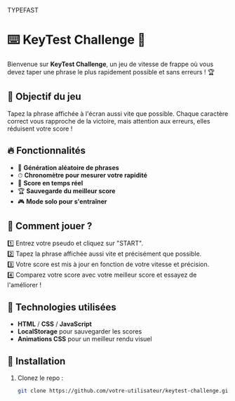 TYPEFAST
# ⌨️ KeyTest Challenge 🚀

Bienvenue sur **KeyTest Challenge**, un jeu de vitesse de frappe où vous devez taper une phrase le plus rapidement possible et sans erreurs ! 🏆

## 🎯 Objectif du jeu
Tapez la phrase affichée à l'écran aussi vite que possible. Chaque caractère correct vous rapproche de la victoire, mais attention aux erreurs, elles réduisent votre score !  

## 🔥 Fonctionnalités
- 📝 **Génération aléatoire de phrases**
- ⏱ **Chronomètre pour mesurer votre rapidité**
- 🎯 **Score en temps réel**
- 🏆 **Sauvegarde du meilleur score**
- 🎮 **Mode solo pour s'entraîner**

## 🚀 Comment jouer ?
1️⃣ Entrez votre pseudo et cliquez sur "START".  
2️⃣ Tapez la phrase affichée aussi vite et précisément que possible.  
3️⃣ Votre score est mis à jour en fonction de votre vitesse et précision.  
4️⃣ Comparez votre score avec votre meilleur score et essayez de l'améliorer !  

## 📌 Technologies utilisées
- **HTML** / **CSS** / **JavaScript**  
- **LocalStorage** pour sauvegarder les scores  
- **Animations CSS** pour un meilleur rendu visuel  

## 🔧 Installation
1. Clonez le repo :
   ```sh
   git clone https://github.com/votre-utilisateur/keytest-challenge.git

